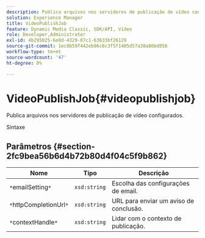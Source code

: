 ```yaml
---
description: Publica arquivos nos servidores de publicação de vídeo configurados.
solution: Experience Manager
title: VideoPublishJob
feature: Dynamic Media Classic, SDK/API, Vídeo
role: Developer,Administrator
exl-id: 4b295025-6e8d-4329-87c1-63633bf26129
source-git-commit: 1ec8b59f442eb96c6c3f5f1405d57a38a86bd056
workflow-type: tm+mt
source-wordcount: '47'
ht-degree: 0%

---
```


# VideoPublishJob{#videopublishjob}

Publica arquivos nos servidores de publicação de vídeo configurados.

Sintaxe

## Parâmetros {#section-2fc9bea56b6d4b72b80d4f04c5f9b862}

| Nome | Tipo | Descrição |
|---|---|---|
| `*`emailSetting`*` | `xsd:string` | Escolha das configurações de email. |
| `*`httpCompletionUrl`*` | `xsd:string` | URL para enviar um aviso de conclusão. |
| `*`contextHandle`*` | `xsd:string` | Lidar com o contexto de publicação. |
